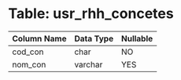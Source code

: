 # Table: usr_rhh_concetes

| Column Name | Data Type | Nullable |
|-------------|-----------|----------|
| cod_con | char | NO |
| nom_con | varchar | YES |
